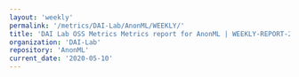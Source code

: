 ```yaml
---
layout: 'weekly'
permalink: '/metrics/DAI-Lab/AnonML/WEEKLY/'
title: 'DAI Lab OSS Metrics Metrics report for AnonML | WEEKLY-REPORT-2020-05-10'
organization: 'DAI-Lab'
repository: 'AnonML'
current_date: '2020-05-10'
---
```

